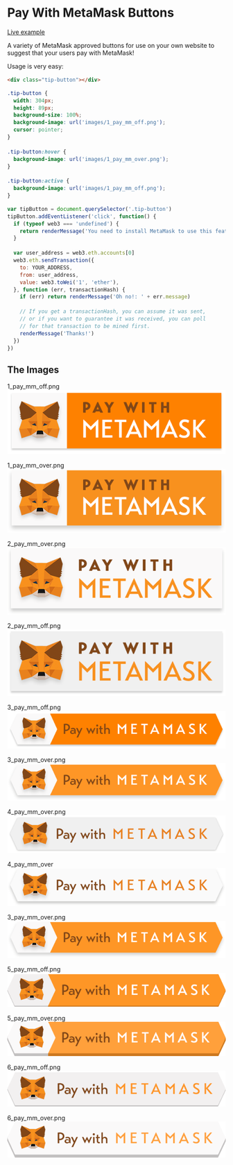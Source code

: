 # Pay With MetaMask Buttons

[Live example](https://metamask.github.io/TipButton/)

A variety of MetaMask approved buttons for use on your own website to suggest that your users pay with MetaMask!

Usage is very easy:

```html
<div class="tip-button"></div>
```

```css
.tip-button {
  width: 304px;
  height: 89px;
  background-size: 100%;
  background-image: url('images/1_pay_mm_off.png');
  cursor: pointer;
}

.tip-button:hover {
  background-image: url('images/1_pay_mm_over.png');
}

.tip-button:active {
  background-image: url('images/1_pay_mm_off.png');
}
```

```javascript
var tipButton = document.querySelector('.tip-button')
tipButton.addEventListener('click', function() {
  if (typeof web3 === 'undefined') {
    return renderMessage('You need to install MetaMask to use this feature.  https://metamask.io')
  }

  var user_address = web3.eth.accounts[0]
  web3.eth.sendTransaction({
    to: YOUR_ADDRESS,
    from: user_address,
    value: web3.toWei('1', 'ether'),
  }, function (err, transactionHash) {
    if (err) return renderMessage('Oh no!: ' + err.message)

    // If you get a transactionHash, you can assume it was sent,
    // or if you want to guarantee it was received, you can poll
    // for that transaction to be mined first.
    renderMessage('Thanks!')
  })
})
```

## The Images

1_pay_mm_off.png
![](images/1_pay_mm_off.png)

1_pay_mm_over.png
![](images/1_pay_mm_over.png)

2_pay_mm_over.png
![](images/2_pay_mm_over.png)

2_pay_mm_off.png
![](images/2_pay_mm_off.png)

3_pay_mm_off.png
![](images/3_pay_mm_off.png)

3_pay_mm_over.png
![](images/3_pay_mm_over.png)

4_pay_mm_over.png
![](images/4_pay_mm_off.png)

4_pay_mm_over
![](images/4_pay_mm_over.png)

3_pay_mm_over.png
![](images/3_pay_mm_over.png)

5_pay_mm_off.png
![](images/5_pay_mm_off.png)

5_pay_mm_over.png
![](images/5_pay_mm_over.png)

6_pay_mm_off.png
![](images/6_pay_mm_off.png)

6_pay_mm_over.png
![](images/6_pay_mm_over.png)


